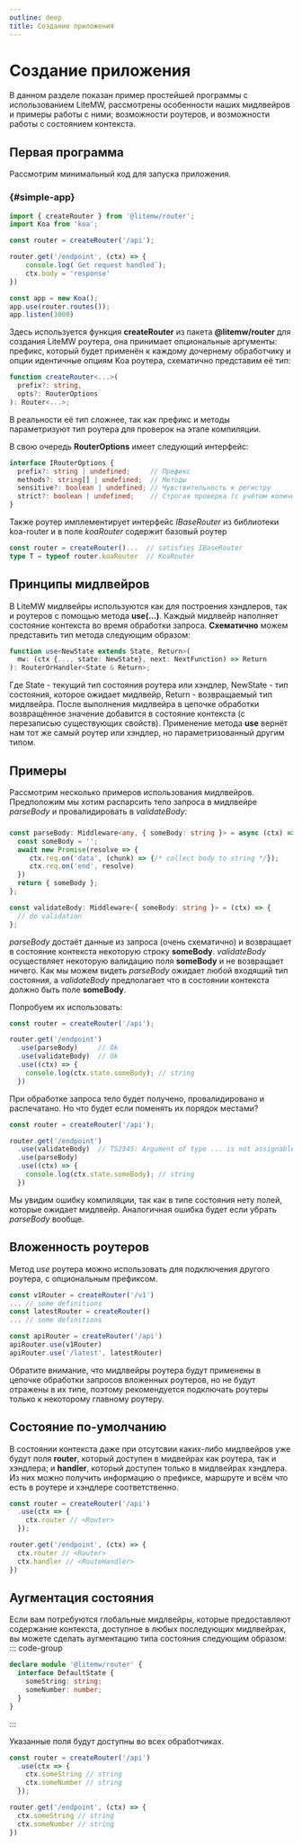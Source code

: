```yaml
---
outline: deep
title: Создание приложения
---
```


# Создание приложения

В данном разделе показан пример простейшей программы с использованием
<span class="text-brand-1">LiteMW</span>,
рассмотрены особенности наших мидлвейров и примеры работы с ними;
возможности роутеров, и возможности работы с состоянием контекста.


## Первая программа

Рассмотрим минимальный код для запуска приложения.

### {#simple-app}
```ts
import { createRouter } from '@litemw/router';
import Koa from 'koa';

const router = createRouter('/api');

router.get('/endpoint', (ctx) => {
    console.log(`Get request handled`);
    ctx.body = 'response'
})

const app = new Koa();
app.use(router.routes());
app.listen(3000)
```

Здесь используется функция **createRouter** из пакета **@litemw/router**
для создания LiteMW роутера, она принимает
опциональные аргументы: префикс, который будет применён к каждому дочернему обработчику 
и опции идентичные опциям Koa роутера, схематично представим её тип:

```ts
function createRouter<...>(
  prefix?: string,
  opts?: RouterOptions
): Router<...>;
```

В реальности её тип сложнее, так как префикс и методы параметризуют тип роутера для проверок
на этапе компиляции.

В свою очередь **RouterOptions** имеет следующий интерфейс:
```ts
interface IRouterOptions {
  prefix?: string | undefined;     // Префикс
  methods?: string[] | undefined;  // Методы
  sensitive?: boolean | undefined; // Чувствительность к регистру
  strict?: boolean | undefined;    // Строгая проверка (с учётом количества слэшэй)
}
```

Также роутер имплементирует интерфейс *IBaseRouter* из библиотеки koa-router 
и в поле *koaRouter* содержит базовый роутер 
```ts
const router = createRouter()...  // satisfies IBaseRouter
type T = typeof router.koaRouter  // KoaRouter
```


## Принципы мидлвейров

В LiteMW мидлвейры используются как для построения хэндлеров, так и роутеров с помощью
метода **use(...)**.
Каждый мидлвейр наполняет состояние контекста во время обработки запроса.
**Схематично** можем представить тип метода следующим образом:
```ts
function use<NewState extends State, Return>(
  mw: (ctx {..., state: NewState}, next: NextFunction) => Return
): RouterOrHandler<State & Return>;
```

Где State - текущий тип состояния роутера или хэндлер, NewState - тип состояния, которое
ожидает мидлвейр, Return - возвращаемый тип мидлвейра.
После выполнения мидлвейра в цепочке обработки возвращённое значение добавится
в состояние контекста (с перезаписью существующих свойств).
Применение метода **use** вернёт нам тот же самый роутер или хэндлер, но параметризованный
другим типом.

## Примеры

Рассмотрим несколько примеров использования мидлвейров.
Предположим мы хотим распарсить тело запроса в мидлвейре *parseBody* и 
провалидировать в *validateBody*:

###
```ts
const parseBody: Middleware<any, { someBody: string }> = async (ctx) => {
  const someBody = '';
  await new Promise(resolve => {
     ctx.req.on('data', (chunk) => {/* collect body to string */});
     ctx.req.on('end', resolve)
  })
  return { someBody };
};

const validateBody: Middleware<{ someBody: string }> = (ctx) => {
  // do validation
};
```

*parseBody* достаёт данные из запроса (очень схематично) и возвращает в состояние контекста
некоторую строку **someBody**.
*validateBody* осуществляет некоторую валидацию поля **someBody** и не возвращает ничего.
Как мы можем видеть *parseBody* ожидает любой входящий тип состояния, а
*validateBody* предполагает что в состоянии контекста должно быть поле **someBody**. 

Попробуем их использовать:
```ts
const router = createRouter('/api');

router.get('/endpoint')
  .use(parseBody)     // Ok
  .use(validateBody)  // Ok
  .use((ctx) => {
    console.log(ctx.state.someBody); // string
  })
```

При обработке запроса тело будет получено, провалидировано и распечатано.
Но что будет если поменять их порядок местами?
```ts {4}
const router = createRouter('/api');

router.get('/endpoint')
  .use(validateBody)  // TS2345: Argument of type ... is not assignable to ...
  .use(parseBody)     
  .use((ctx) => {
    console.log(ctx.state.someBody); // string
  })
```

Мы увидим ошибку компиляции, так как в типе состояния нету полей, которые ожидает мидлвейр.
Аналогичная ошибка будет если убрать *parseBody* вообще.

## Вложенность роутеров

Метод *use* роутера можно использовать для подключения другого роутера, с опциональным префиксом.
```ts
const v1Router = createRouter('/v1')
... // some definitions
const latestRouter = createRouter()
... // some definitions

const apiRouter = createRouter('/api')
apiRouter.use(v1Router)
apiRouter.use('/latest', latestRouter)
```

Обратите внимание, что мидлвейры роутера будут применены в цепочке обработки запросов
вложенных роутеров, но не будут отражены в их типе, поэтому рекомендуется
подключать роутеры только к некоторому главному роутеру.

## Состояние по-умолчанию

В состоянии контекста даже при отсутсвии каких-либо мидлвейров уже будут поля
**router**, который доступен в мидвейрах как роутера, так и хэндлера;
и **handler**, который доступен только в мидлвейрах хэндлера.
Из них можно получить информацию о префиксе, маршруте и всём что 
есть в роутере и хэндлере соответственно.

```ts
const router = createRouter('/api')
  .use(ctx => {
    ctx.router // <Router>
  });

router.get('/endpoint', (ctx) => {
  ctx.router // <Router>
  ctx.handler // <RouteHandler>
})
``` 

## Аугментация состояния

Если вам потребуются глобальные мидлвейры, которые предоставляют содержание контекста,
доступное в любых последующих мидлвейрах, вы можете сделать аугментацию типа состояния 
следующим образом:
::: code-group
```ts [types/litemw.d.ts]
declare module '@litemw/router' {
  interface DefaultState {
    someString: string;
    someNumber: number;
  }
}
```
:::

Указанные поля будут доступны во всех обработчиках.
```ts
const router = createRouter('/api')
  .use(ctx => {
    ctx.someString // string
    ctx.someNumber // string
  });

router.get('/endpoint', (ctx) => {
  ctx.someString // string
  ctx.someNumber // string
})
``` 